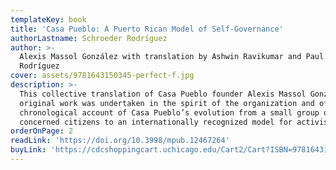 ```yaml
---
templateKey: book
title: 'Casa Pueblo: A Puerto Rican Model of Self-Governance'
authorLastname: Schroeder Rodríguez
author: >-
  Alexis Massol González with translation by Ashwin Ravikumar and Paul Schroeder
  Rodríguez
cover: assets/9781643150345-perfect-f.jpg
description: >-
  This collective translation of Casa Pueblo founder Alexis Massol González's
  original work was undertaken in the spirit of the organization and offers a
  chronological account of Casa Pueblo’s evolution from a small group of
  concerned citizens to an internationally recognized model for activism.
orderOnPage: 2
readLink: 'https://doi.org/10.3998/mpub.12467264'
buyLink: 'https://cdcshoppingcart.uchicago.edu/Cart2/Cart?ISBN=9781643150345&PRESS=lever'
---
```

